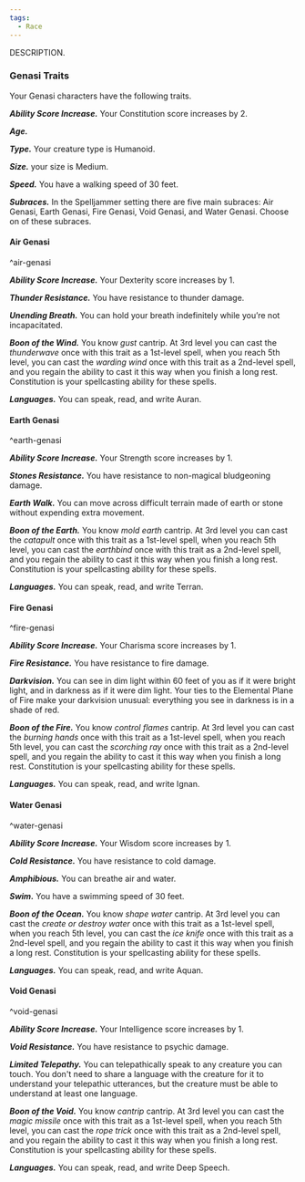 ```yaml
---
tags:
  - Race
---
```

DESCRIPTION.

### Genasi Traits
Your Genasi characters have the following traits.

***Ability Score Increase.***
Your Constitution score increases by 2.

***Age.***


***Type.***
Your creature type is Humanoid.

***Size.***
your size is Medium.

***Speed.***
You have a walking speed of 30 feet.

***Subraces.***
In the Spelljammer setting there are five main subraces: Air Genasi, Earth Genasi, Fire Genasi, Void Genasi, and Water Genasi. Choose on of these subraces.



#### Air Genasi
^air-genasi

***Ability Score Increase.***
Your Dexterity score increases by 1.

***Thunder Resistance.***
You have resistance to thunder damage.

***Unending Breath.***
You can hold your breath indefinitely while you’re not incapacitated.

***Boon of the Wind.***
You know *gust* cantrip. At 3rd level you can cast the *thunderwave* once with this trait as a 1st-level spell, when you reach 5th level, you can cast the *warding wind* once with this trait as a 2nd-level spell, and you regain the ability to cast it this way when you finish a long rest. Constitution is your spellcasting ability for these spells.

***Languages.***
You can speak, read, and write Auran.



#### Earth Genasi
^earth-genasi


***Ability Score Increase.***
Your Strength score increases by 1.

***Stones Resistance.***
You have resistance to non-magical bludgeoning damage.

***Earth Walk.***
You can move across difficult terrain made of earth or stone without expending extra movement.

***Boon of the Earth.***
You know *mold earth* cantrip. At 3rd level you can cast the *catapult* once with this trait as a 1st-level spell, when you reach 5th level, you can cast the *earthbind* once with this trait as a 2nd-level spell, and you regain the ability to cast it this way when you finish a long rest. Constitution is your spellcasting ability for these spells.

***Languages.***
You can speak, read, and write Terran.



#### Fire Genasi
^fire-genasi


***Ability Score Increase.***
Your Charisma score increases by 1.

***Fire Resistance.***
You have resistance to fire damage.

***Darkvision.***
You can see in dim light within 60 feet of you as if it were bright light, and in darkness as if it were dim light. Your ties to the Elemental Plane of Fire make your darkvision unusual: everything you see in darkness is in a shade of red.

***Boon of the Fire.***
You know *control flames* cantrip. At 3rd level you can cast the *burning hands* once with this trait as a 1st-level spell, when you reach 5th level, you can cast the *scorching ray* once with this trait as a 2nd-level spell, and you regain the ability to cast it this way when you finish a long rest. Constitution is your spellcasting ability for these spells.

***Languages.***
You can speak, read, and write Ignan.



#### Water Genasi
^water-genasi


***Ability Score Increase.***
Your Wisdom score increases by 1.

***Cold Resistance.***
You have resistance to cold damage.

***Amphibious.***
You can breathe air and water.

***Swim.***
You have a swimming speed of 30 feet.

***Boon of the Ocean.***
You know *shape water* cantrip. At 3rd level you can cast the *create or destroy water* once with this trait as a 1st-level spell, when you reach 5th level, you can cast the *ice knife* once with this trait as a 2nd-level spell, and you regain the ability to cast it this way when you finish a long rest. Constitution is your spellcasting ability for these spells.

***Languages.***
You can speak, read, and write Aquan.



#### Void Genasi
^void-genasi

***Ability Score Increase.***
Your Intelligence score increases by 1.

***Void Resistance.***
You have resistance to psychic damage.

***Limited Telepathy.***
You can telepathically speak to any creature you can touch. You don't need to share a language with the creature for it to understand your telepathic utterances, but the creature must be able to understand at least one language.

***Boon of the Void.***
You know *cantrip* cantrip. At 3rd level you can cast the *magic missile* once with this trait as a 1st-level spell, when you reach 5th level, you can cast the *rope trick* once with this trait as a 2nd-level spell, and you regain the ability to cast it this way when you finish a long rest. Constitution is your spellcasting ability for these spells.

***Languages.***
You can speak, read, and write Deep Speech.